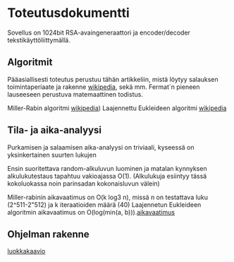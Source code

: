 
# Toteutusdokumentti

Sovellus on 1024bit RSA-avaingeneraattori ja encoder/decoder tekstikäyttöliittymällä.

## Algoritmit

Pääasiallisesti toteutus perustuu tähän artikkeliin, mistä löytyy salauksen toimintaperiaate ja rakenne [wikipedia](https://en.wikipedia.org/wiki/RSA_(cryptosystem)), sekä mm. Fermat´n pieneen lauseeseen perustuva matemaattinen todistus.

Miller-Rabin algoritmi [wikipedia](https://en.wikipedia.org/wiki/Miller%E2%80%93Rabin_primality_test))
Laajennettu Eukleideen algoritmi [wikipedia](https://en.wikipedia.org/wiki/Extended_Euclidean_algorithm)


## Tila- ja aika-analyysi

Purkamisen ja salaamisen aika-analyysi on triviaali, kyseessä on yksinkertainen suurten lukujen 

Ensin suoritettava random-alkuluvun luominen ja matalan kynnyksen alkulukutestaus tapahtuu vakioajassa O(1).
(Alkulukuja esiintyy tässä kokoluokassa noin parinsadan kokonaisluvun välein)

Miller-rabinin aikavaatimus on O(k log3 n), missä n on testattava luku (2^511-2"512) ja k iteraatioiden määrä (40)
Laajennetun Eukleideen algoritmin aikavaatimus on O(log(min(a, b))).[aikavaatimus](https://www.scaler.com/topics/data-structures/extended-euclidean-algorithm)

## Ohjelman rakenne

[luokkakaavio]()

